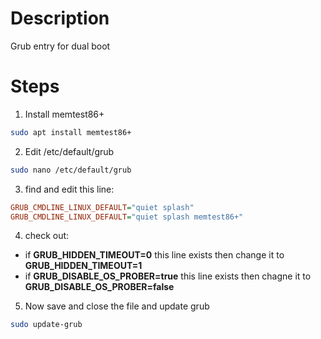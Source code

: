 # Description

Grub entry for dual boot

# Steps

1. Install memtest86+

```bash
sudo apt install memtest86+
```

2. Edit /etc/default/grub

```bash
sudo nano /etc/default/grub
```

3. find and edit this line:

```ini
GRUB_CMDLINE_LINUX_DEFAULT="quiet splash"
GRUB_CMDLINE_LINUX_DEFAULT="quiet splash memtest86+"
```

4. check out:
<ul>
	<li> if <b>GRUB_HIDDEN_TIMEOUT=0</b> this line exists then change it to <b>GRUB_HIDDEN_TIMEOUT=1</b> </li>
	<li> if <b>GRUB_DISABLE_OS_PROBER=true</b> this line exists then chagne it to <b>GRUB_DISABLE_OS_PROBER=false</b> </li>
</ul>


5. Now save and close the file and update grub

```bash
sudo update-grub
```
